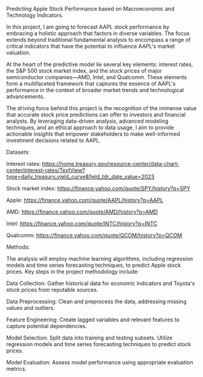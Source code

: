 Predicting Apple Stock Performance based on Macroeconomic and Technology Indicators.

In this project, I am going to forecast AAPL stock performance by embracing a holistic approach that factors in diverse variables. The focus extends beyond traditional fundamental analysis to encompass a range of critical indicators that have the potential to influence AAPL's market valuation.

At the heart of the predictive model lie several key elements: interest rates, the S&P 500 stock market index, and the stock prices of major semiconductor companies—AMD, Intel, and Qualcomm. These elements form a multifaceted framework that captures the essence of AAPL's performance in the context of broader market trends and technological advancements.

The driving force behind this project is the recognition of the immense value that accurate stock price predictions can offer to investors and financial analysts. By leveraging data-driven analysis, advanced modeling techniques, and an ethical approach to data usage, I aim to provide actionable insights that empower stakeholders to make well-informed investment decisions related to AAPL.

Datasets:

Interest rates: https://home.treasury.gov/resource-center/data-chart-center/interest-rates/TextView?type=daily_treasury_yield_curve&field_tdr_date_value=2023

Stock market index: https://finance.yahoo.com/quote/SPY/history?p=SPY 

Apple: https://finance.yahoo.com/quote/AAPL/history?p=AAPL

AMD: https://finance.yahoo.com/quote/AMD/history?p=AMD 

Intel: https://finance.yahoo.com/quote/INTC/history?p=INTC 

Qualcomm: https://finance.yahoo.com/quote/QCOM/history?p=QCOM

Methods:

The analysis will employ machine learning algorithms, including regression models and time series forecasting techniques, to predict Apple stock prices. Key steps in the project methodology include:

Data Collection: Gather historical data for economic indicators and Toyota's stock prices from reputable sources.

Data Preprocessing: Clean and preprocess the data, addressing missing values and outliers.

Feature Engineering: Create lagged variables and relevant features to capture potential dependencies.

Model Selection: Split data into training and testing subsets. Utilize regression models and time series forecasting techniques to predict stock prices.

Model Evaluation: Assess model performance using appropriate evaluation metrics.
